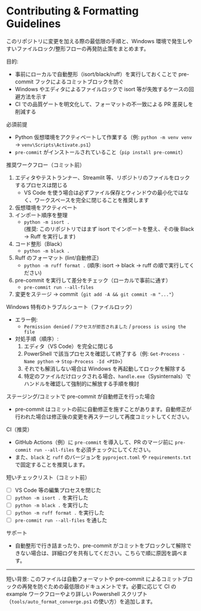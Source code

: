 # Contributing & Formatting Guidelines

このリポジトリに変更を加える際の最低限の手順と、Windows 環境で発生しやすいファイルロック/整形フローの再発防止策をまとめます。

目的:

- 事前にローカルで自動整形（isort/black/ruff）を実行しておくことで pre-commit フックによるコミットブロックを防ぐ
- Windows やエディタによるファイルロックで isort 等が失敗するケースの回避方法を示す
- CI での品質ゲートを明文化して、フォーマットの不一致による PR 差戻しを削減する

必須前提

- Python 仮想環境をアクティベートして作業する（例: `python -m venv venv` → `venv\Scripts\Activate.ps1`）
- `pre-commit` がインストールされていること（`pip install pre-commit`）

推奨ワークフロー（コミット前）

1. エディタやテストランナー、Streamlit 等、リポジトリのファイルをロックするプロセスは閉じる
   - VS Code を使う場合は必ずファイル保存とウィンドウの最小化ではなく、ワークスペースを完全に閉じることを推奨します
2. 仮想環境をアクティベート
3. インポート順序を整理
   - `python -m isort .`  
    (推奨: このリポジトリではまず isort でインポートを整え、その後 Black → Ruff を実行します)
4. コード整形（Black）
   - `python -m black .`
5. Ruff のフォーマット (lint/自動修正)
   - `python -m ruff format .`
    (順序: isort → black → ruff の順で実行してください)
6. pre-commit を実行して差分をチェック（ローカルで事前に通す）
   - `pre-commit run --all-files`
7. 変更をステージ → commit（`git add -A && git commit -m "..."`）

Windows 特有のトラブルシュート（ファイルロック）

- エラー例:
  - `Permission denied` / `アクセスが拒否されました` / `process is using the file`
- 対処手順（順序）:
  1. エディタ（VS Code）を完全に閉じる
  2. PowerShell で該当プロセスを確認して終了する（例: `Get-Process -Name python` → `Stop-Process -Id <PID>`）
  3. それでも解消しない場合は Windows を再起動してロックを解除する
  4. 特定のファイルだけロックされる場合、`handle.exe`（Sysinternals）でハンドルを確認して強制的に解放する手順を検討

ステージング/コミットで pre-commit が自動修正を行った場合

- pre-commit はコミットの前に自動修正を施すことがあります。自動修正が行われた場合は修正後の変更を再ステージして再度コミットしてください。

CI（推奨）

- GitHub Actions（例）に `pre-commit` を導入して、PR のマージ前に `pre-commit run --all-files` を必須チェックにしてください。
- また、`black` と `ruff` のバージョンを `pyproject.toml` や `requirements.txt` で固定することを推奨します。

短いチェックリスト（コミット前）

- [ ] VS Code 等の編集プロセスを閉じた
- [ ] `python -m isort .` を実行した
- [ ] `python -m black .` を実行した
- [ ] `python -m ruff format .` を実行した
- [ ] `pre-commit run --all-files` を通した

サポート

- 自動整形で行き詰まったり、pre-commit がコミットをブロックして解除できない場合は、詳細ログを共有してください。こちらで順に原因を調べます。

---

短い背景: このファイルは自動フォーマットや pre-commit によるコミットブロックの再発を防ぐための最低限のドキュメントです。必要に応じて CI の example ワークフローやより詳しい Powershell スクリプト（`tools/auto_format_converge.ps1` の使い方）を追加します。
